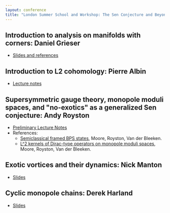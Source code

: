 ```yaml
---
layout: conference
title: "London Summer School and Workshop: The Sen Conjecture and Beyond"
---
```



## Introduction to analysis on manifolds with corners: Daniel Grieser
- [Slides and references](london-ana-on-mwc-2017.pdf)

## Introduction to L2 cohomology: Pierre Albin
- [Lecture notes](IntroL2Coho.pdf)

## Supersymmetric gauge theory, monopole moduli spaces, and "no-exotics" as a generalized Sen conjecture: Andy Royston
- [Preliminary Lecture Notes](LectureNotes_Royston.pdf)
- References:
   - [Semiclassical framed BPS states](https://arxiv.org/abs/1512.08924), Moore, Royston, Van der Bleeken.
   - [L^2 kernels of Dirac-type operators on monopole moduli spaces](https://arxiv.org/abs/1512.08923), Moore, Royston, Van der Bleeken.

## Exotic vortices and their dynamics: Nick Manton
- [Slides](VortUCL.pdf)

## Cyclic monopole chains: Derek Harland
- [Slides](smctalkgeom.pdf)

